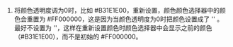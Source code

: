 1. 将颜色透明度调为0时，比如 #B31E1E00，重新设置，颜色颜色选择器中的颜色会重置为 #FF000000，这是因为当颜色透明度为0时把颜色设置成了 '' 。最好不设置为 ''，这样在重新设置颜色时颜色选择器中会显示之前的颜色（#B31E1E00），而不是初始的 #FF000000。
